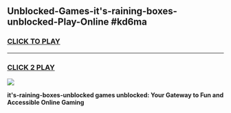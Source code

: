 
## Unblocked-Games-it's-raining-boxes-unblocked-Play-Online #kd6ma
<h3>
<a href="https://news.freeplayer.one?title=it's-raining-boxes-unblocked&ref=3">CLICK TO PLAY</a></h3>
<hr>

<h3>
<a href="https://news.freeplayer.one?title=it's-raining-boxes-unblocked&ref=3">CLICK 2 PLAY</a>
  
</h3>

<a href="https://news.freeplayer.one?title=it's-raining-boxes-unblocked&ref=3"><img src="https://clearcache.store/games.png"></a>


**it's-raining-boxes-unblocked games unblocked: Your Gateway to Fun and Accessible Online Gaming**
